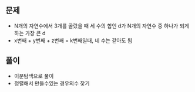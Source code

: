 ## 문제
- N개의 자연수에서 3개를 골랐을 때 세 수의 합인 d가 N개의 자연수 중 하나가 되게 하는 가장 큰 d
- x번째 + y번째 + z번째 = k번째일때, 네 수는 같아도 됨

## 풀이
- 이분탐색으로 풀이
- 정렬해서 만들수있는 경우의수 찾기
